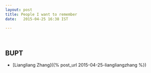 ```yaml
---
layout: post
title: People I want to remember
date:   2015-04-25 16:38 IST

---
```

<br>

## BUPT

* [Liangliang Zhang]({% post_url 2015-04-25-liangliangzhang %})
